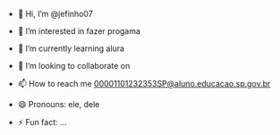- 👋 Hi, I’m @jefinho07

- 👀 I’m interested in fazer progama
- 🌱 I’m currently learning alura
- 💞️ I’m looking to collaborate on 
- 📫 How to reach me 00001101232353SP@aluno.educacao.sp.gov.br
- 😄 Pronouns: ele, dele
- ⚡ Fun fact: ...

<!---
jefinho07/jefinho07 is a ✨ special ✨ repository because its `README.md` (this file) appears on your GitHub profile.
You can click the Preview link to take a look at your changes.

![](https://media1.giphy.com/media/owOxxrL22LuibPkbzz/200.webp?cid=82a1493b6u8ml1z9cjvi1ozbh2533qopqai6k9qpw18943sy&ep=v1_gifs_trending&rid=200.webp&ct=g)
